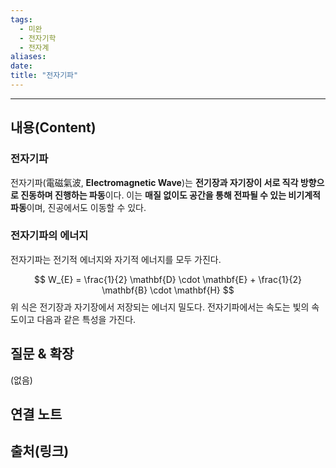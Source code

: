```yaml
---
tags:
  - 미완
  - 전자기학
  - 전자계
aliases: 
date:
title: "전자기파"
---
```


---

## 내용(Content)

### 전자기파

전자기파(電磁氣波, **Electromagnetic Wave**)는 **전기장과 자기장이 서로 직각 방향으로 진동하며 진행하는 파동**이다. 이는 **매질 없이도 공간을 통해 전파될 수 있는 비기계적 파동**이며, 진공에서도 이동할 수 있다.

### 전자기파의 에너지

전자기파는 전기적 에너지와 자기적 에너지를 모두 가진다.

$$
W_{E} = \frac{1}{2} \mathbf{D} \cdot \mathbf{E} + \frac{1}{2} \mathbf{B} \cdot \mathbf{H}
$$
위 식은 전기장과 자기장에서 저장되는 에너지 밀도다. 전자기파에서는 속도는 빛의 속도이고 다음과 같은 특성을 가진다.


## 질문 & 확장

(없음)

## 연결 노트

## 출처(링크)





